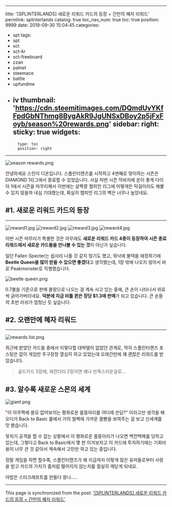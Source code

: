 
---
title: '[SPLINTERLANDS] 새로운 리워드 카드의 등장 + 간만의 혜자 리워드'
permlink: splinterlands
catalog: true
toc_nav_num: true
toc: true
position: 9999
date: 2019-09-30 15:04:45
categories:
- spt
tags:
- spt
- sct
- sct-kr
- sct-freeboard
- zzan
- palnet
- steemace
- battle
- upfundme
- iv
thumbnail: 'https://cdn.steemitimages.com/DQmdUvYKfFpdGbNThmg8BygAkR9JgUNSxDBoy2p5jFxFoyb/season%20rewards.png'
sidebar:
    right:
        sticky: true
widgets:
    -
        type: toc
        position: right
---


![season rewards.png](https://cdn.steemitimages.com/DQmdUvYKfFpdGbNThmg8BygAkR9JgUNSxDBoy2p5jFxFoyb/season%20rewards.png)

안녕하세요 스린이 디온입니다. 스플린터랜즈를 시작하고 4번째로 맞이하는 시즌은 DIAMOND 1리그에서 종료할 수 있었습니다. 사실 저번 시즌 막바지에 운이 좋게 다이아 1에서 시즌을 마무리해서 이번에는 살짝쿵 챔피언 리그에 어떻게든 턱걸이라도 해볼 수 있지 않을까 내심 기대했는데, 확실히 챔피언 리그의 벽은 너무나 높았네요.

## #1. 새로운 리워드 카드의 등장
---

![reward1.jpg](https://cdn.steemitimages.com/DQmRF3YP8L6mgJwaARM6rGB2FD9tAh1f1xo1qzh8z5Bs64U/reward1.jpg)
![reward2.jpg](https://cdn.steemitimages.com/DQmZGb4KUAe7Mexdp9PAbKgPXhDfus8BCj3QaiLkA4hKW5u/reward2.jpg)
![reward3.jpg](https://cdn.steemitimages.com/DQmdRyf1wkPtCNpXeniBP2EZ19CVAdZTDkyDz9BtaCEhqR8/reward3.jpg)
![reward4.jpg](https://cdn.steemitimages.com/DQmVQqdKt7RJpmapmvoMFsSAMNNUsvZGhvhbDvAYY7jdZo9/reward4.jpg)

이번 시즌 마무리가 특별한 것은 아무래도 **새로운 리워드 카드 4종이 등장하여 시즌 종료 리워드에서 새로운 카드들을 만나볼 수 있는 것**이 아닌가 싶습니다. 

일단 Fallen Specter는 쉽사리 나올 것 같지 않기도 했고, 워낙에 불덱을 애정하기에 **Beetle Queen을 많이 받을 수 있으면 좋겠다**고 생각했는데, 1장 밖에 나오지 않아서 바로 Peakmonster로 직행했습니다.

![beetle queen.png](https://cdn.steemitimages.com/DQmYSLD5FdoJDKA8B6FYoosp2LsWopLjmWFDHmGVd2hyG9m/beetle%20queen.png)

0.7불을 기준으로 판매 물량으로 나오는 걸 계속 사고 있는 중에, 큰 손이 나타나서 위로 싹 긁어가버리네요. **덕분에 지금 비틀 퀸은 장당 $1.3에 판매**가 되고 있습니다. 큰 손들의 초반 러쉬가 엄청난 듯 싶습니다.

## #2. 오랜만에 혜자 리워드
---

![rewards list.png](https://cdn.steemitimages.com/DQmeh8YKdaBvJNR8QKLffhunvmwP9tVNN4bBmRiJKcNSJ9a/rewards%20list.png)

최근에 받았던 카드들 중에서 이렇다할 대박템이 없었던 관계로, 딱히 스플린터랜즈 포스팅은 없이 게임만 주구장창 열심히 하고 있었는데 오래간만에 꽤 괜찮은 리워드를 받았습니다. 

> 골드카드 5장에, 레전더리 2장이면 꽤나 만족스러운걸로...

## #3. 알수록 새로운 스몬의 세계

![giant.png](https://cdn.steemitimages.com/DQmTtdm35EA9zxH4aWWTWcvc6D4xvvPBkEyfYKRmmU2b4gz/giant.png)

"이 아무짝에 쓸모 없어보이는 평화로운 몸뚱아리를 어디에 쓴담?" 이라고만 생각을 해오다가 Back to Basic 룰에서 거의 철벽에 가까운 몸빵을 보여주는 걸 보고 신세계를 맛 봤습니다. 

뒷치기 공격을 할 수 없는 상황에서 이 평화로운 몸뚱아리가 나오면 백전백패를 당하고 있는데, 그렇다고 Back to Basic에서 몇 판 이겨보자고 이 카드에 투자하기에는 기회비용이 너무 큰 것 같아서 계속해서 고민만 하고 있는 중입니다. 

정말 게임을 하면 할수록, 스플린터랜즈가 왜 지금까지 이렇게 많은 유저들로부터 사랑을 받고 카드의 가치가 좀처럼 떨어지지 않는지를 절실히 깨닫게 되네요.

야밥은 스타크래프트를 만들다 왔나.....

- - -

This page is synchronized from the post: ['[SPLINTERLANDS] 새로운 리워드 카드의 등장 + 간만의 혜자 리워드'](https://steemit.com/@donekim/splinterlands)
